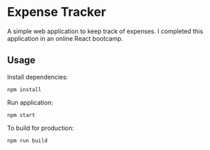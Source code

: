 # Expense Tracker
A simple web application to keep track of expenses. I completed this application in an online React bootcamp.

## Usage
Install dependencies:
```
npm install
```
Run application:
```
npm start
```
To build for production:
```
npm run build
```

